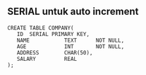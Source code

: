 ## SERIAL untuk auto increment

```
CREATE TABLE COMPANY(
   ID  SERIAL PRIMARY KEY,
   NAME           TEXT      NOT NULL,
   AGE            INT       NOT NULL,
   ADDRESS        CHAR(50),
   SALARY         REAL
);
```
